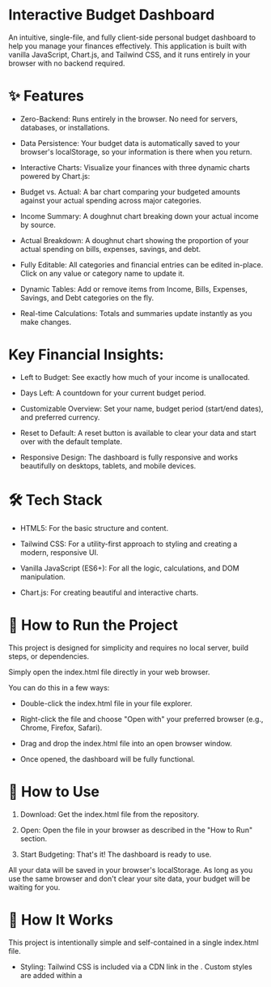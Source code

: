 # Interactive Budget Dashboard
An intuitive, single-file, and fully client-side personal budget dashboard to help you manage your finances effectively. This application is built with vanilla JavaScript, Chart.js, and Tailwind CSS, and it runs entirely in your browser with no backend required.

# ✨ Features
- Zero-Backend: Runs entirely in the browser. No need for servers, databases, or installations.

- Data Persistence: Your budget data is automatically saved to your browser's localStorage, so your information is there when you return.

- Interactive Charts: Visualize your finances with three dynamic charts powered by Chart.js:

- Budget vs. Actual: A bar chart comparing your budgeted amounts against your actual spending across major categories.

- Income Summary: A doughnut chart breaking down your actual income by source.

- Actual Breakdown: A doughnut chart showing the proportion of your actual spending on bills, expenses, savings, and debt.

- Fully Editable: All categories and financial entries can be edited in-place. Click on any value or category name to update it.

- Dynamic Tables: Add or remove items from Income, Bills, Expenses, Savings, and Debt categories on the fly.

- Real-time Calculations: Totals and summaries update instantly as you make changes.

# Key Financial Insights:

- Left to Budget: See exactly how much of your income is unallocated.

- Days Left: A countdown for your current budget period.

- Customizable Overview: Set your name, budget period (start/end dates), and preferred currency.

- Reset to Default: A reset button is available to clear your data and start over with the default template.

- Responsive Design: The dashboard is fully responsive and works beautifully on desktops, tablets, and mobile devices.

# 🛠️ Tech Stack
- HTML5: For the basic structure and content.

- Tailwind CSS: For a utility-first approach to styling and creating a modern, responsive UI.

- Vanilla JavaScript (ES6+): For all the logic, calculations, and DOM manipulation.

- Chart.js: For creating beautiful and interactive charts.

# 🚀 How to Run the Project
This project is designed for simplicity and requires no local server, build steps, or dependencies.

Simply open the index.html file directly in your web browser.

You can do this in a few ways:

- Double-click the index.html file in your file explorer.

- Right-click the file and choose "Open with" your preferred browser (e.g., Chrome, Firefox, Safari).

- Drag and drop the index.html file into an open browser window.

- Once opened, the dashboard will be fully functional.

# 📝 How to Use
1. Download: Get the index.html file from the repository.

2. Open: Open the file in your browser as described in the "How to Run" section.

3. Start Budgeting: That's it! The dashboard is ready to use.

All your data will be saved in your browser's localStorage. As long as you use the same browser and don't clear your site data, your budget will be waiting for you.

# 🔧 How It Works
This project is intentionally simple and self-contained in a single index.html file.

- Styling: Tailwind CSS is included via a CDN link in the <head>. Custom styles are added within a <style> tag for more specific tweaks.

- Logic: All the JavaScript code is contained within a <script> tag at the bottom of the body. It handles:

- Loading data from localStorage or initializing with a default template.

Saving any changes back to localStorage.

Rendering and updating the tables and charts.

Handling all user interactions and calculations in real-time.

Data Structure: The budget data is stored in a single JavaScript object which has arrays for income, bills, expenses, savings, and debt.

# ✏️ Customization
You can easily customize the default budget template by modifying the defaultBudgetData object within the main <script> tag in the index.html file.

// --- INITIAL DATA (Default template) ---
const defaultBudgetData = {
    income: [
        { category: 'Salary', budget: 650000, actual: 650000 },
        // ... add or change income sources
    ],
    bills: [
        { category: 'Rent', due: '1st', budget: 180000, actual: 180000 },
        // ... add or change bills
    ],
    // ... and so on for expenses, savings, and debt
};

# 👤 Author
Fahed Ahmad

Email: fahedahmad2002@gmail.com

LinkedIn: linkedin.com/in/fahed-ahmad

# 📄 License
This project is open-source and available under the MIT License.

